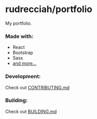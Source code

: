 # rudrecciah/portfolio
My portfolio.
### Made with:
* React
* Bootstrap
* Sass
* [and more...](https://github.com/RudRecciah/portfolio/network/dependencies)
### Development:
Check out [CONTRIBUTING.md](https://github.com/RudRecciah/portfolio/blob/main/CONTRIBUTING.md)
### Building:
Check out [BUILDING.md](https://github.com/RudRecciah/portfolio/blob/main/BUILDING.md)